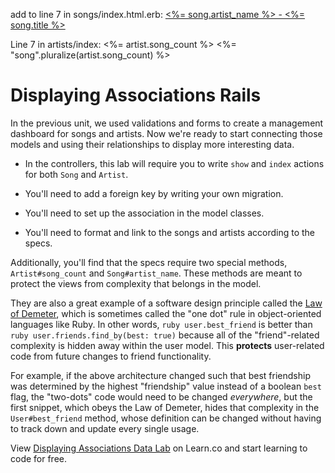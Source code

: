 add to line 7 in songs/index.html.erb: 
<a href="<%= song_path(song) %>">
 <%= song.artist_name %>
    -
    <%= song.title %>
    </a>

Line 7 in artists/index:
    <%= artist.song_count %> <%= "song".pluralize(artist.song_count) %>
    
# Displaying Associations Rails

In the previous unit, we used validations and forms to create a management
dashboard for songs and artists. Now we're ready to start connecting those
models and using their relationships to display more interesting data.

- In the controllers, this lab will require you to write `show` and `index`
  actions for both `Song` and `Artist`.

- You'll need to add a foreign key by writing your own migration.

- You'll need to set up the association in the model classes.

- You'll need to format and link to the songs and artists according to the
  specs.

Additionally, you'll find that the specs require two special methods,
`Artist#song_count` and `Song#artist_name`. These methods are meant to protect
the views from complexity that belongs in the model.

They are also a great example of a software design principle called the
[Law of Demeter][demeter], which is sometimes called the "one dot" rule in
object-oriented languages like Ruby. In other words, `ruby user.best_friend` is
better than `ruby user.friends.find_by(best: true)` because all of the
"friend"-related complexity is hidden away within the user model. This
**protects** user-related code from future changes to friend functionality.

For example, if the above architecture changed such that best friendship was
determined by the highest "friendship" value instead of a boolean `best` flag,
the "two-dots" code would need to be changed _everywhere_, but the first
snippet, which obeys the Law of Demeter, hides that complexity in the
`User#best_friend` method, whose definition can be changed without having to
track down and update every single usage.

<p class='util--hide'>View <a href='https://learn.co/lessons/displaying-associations-rails-lab'>Displaying Associations Data Lab</a> on Learn.co and start learning to code for free.</p>

[demeter]: https://en.wikipedia.org/wiki/Law_of_Demeter
